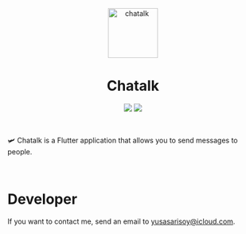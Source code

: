 <div align="center">
  <img width="100" height="100" alt="chatalk" src="https://i.ibb.co/ZNhxbfN/chatalk.png">
  </br>
  <h1><b>Chatalk</b></h1>
</div>

<div align="center">

![](https://img.shields.io/badge/Editor-Visual%20Studio%20Code-informational?style=flat&logo=visual-studio-code&logoColor=white&color=7a81ff) ![](https://img.shields.io/badge/Code-Dart-informational?style=flat&logo=dart&logoColor=white&color=7a81ff)

</div>

</br>

🛩️ Chatalk is a Flutter application that allows you to send messages to people.

</br>

# <b>Developer</b>

If you want to contact me, send an email to yusasarisoy@icloud.com.
